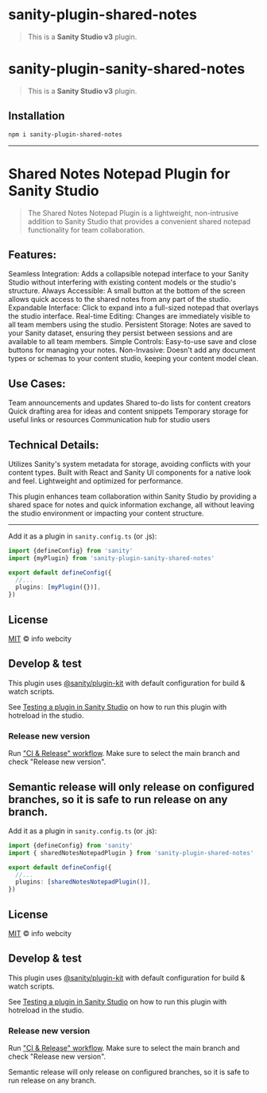 # sanity-plugin-shared-notes

> This is a **Sanity Studio v3** plugin.

# sanity-plugin-sanity-shared-notes

> This is a **Sanity Studio v3** plugin.

## Installation

```sh
npm i sanity-plugin-shared-notes
```
---

# Shared Notes Notepad Plugin for Sanity Studio
> The Shared Notes Notepad Plugin is a lightweight, non-intrusive addition to Sanity Studio that provides a convenient shared notepad functionality for team collaboration.

## Features:
Seamless Integration: Adds a collapsible notepad interface to your Sanity Studio without interfering with existing content models or the studio's structure.
Always Accessible: A small button at the bottom of the screen allows quick access to the shared notes from any part of the studio.
Expandable Interface: Click to expand into a full-sized notepad that overlays the studio interface.
Real-time Editing: Changes are immediately visible to all team members using the studio.
Persistent Storage: Notes are saved to your Sanity dataset, ensuring they persist between sessions and are available to all team members.
Simple Controls: Easy-to-use save and close buttons for managing your notes.
Non-Invasive: Doesn't add any document types or schemas to your content studio, keeping your content model clean.

## Use Cases:
Team announcements and updates
Shared to-do lists for content creators
Quick drafting area for ideas and content snippets
Temporary storage for useful links or resources
Communication hub for studio users

## Technical Details:
Utilizes Sanity's system metadata for storage, avoiding conflicts with your content types.
Built with React and Sanity UI components for a native look and feel.
Lightweight and optimized for performance.

This plugin enhances team collaboration within Sanity Studio by providing a shared space for notes and quick information exchange, all without leaving the studio environment or impacting your content structure.

---

Add it as a plugin in `sanity.config.ts` (or .js):

```ts
import {defineConfig} from 'sanity'
import {myPlugin} from 'sanity-plugin-sanity-shared-notes'

export default defineConfig({
  //...
  plugins: [myPlugin({})],
})
```

## License

[MIT](LICENSE) © info webcity

## Develop & test

This plugin uses [@sanity/plugin-kit](https://github.com/sanity-io/plugin-kit)
with default configuration for build & watch scripts.

See [Testing a plugin in Sanity Studio](https://github.com/sanity-io/plugin-kit#testing-a-plugin-in-sanity-studio)
on how to run this plugin with hotreload in the studio.


### Release new version

Run ["CI & Release" workflow](https://github.com/webcitydotdev/sanity-shared-notes/actions/workflows/main.yml).
Make sure to select the main branch and check "Release new version".

Semantic release will only release on configured branches, so it is safe to run release on any branch.
---

Add it as a plugin in `sanity.config.ts` (or .js):

```ts
import {defineConfig} from 'sanity'
import { sharedNotesNotepadPlugin } from 'sanity-plugin-shared-notes'

export default defineConfig({
  //...
  plugins: [sharedNotesNotepadPlugin()],
})
```

## License

[MIT](LICENSE) © info webcity

## Develop & test

This plugin uses [@sanity/plugin-kit](https://github.com/sanity-io/plugin-kit)
with default configuration for build & watch scripts.

See [Testing a plugin in Sanity Studio](https://github.com/sanity-io/plugin-kit#testing-a-plugin-in-sanity-studio)
on how to run this plugin with hotreload in the studio.


### Release new version

Run ["CI & Release" workflow](https://github.com/webcitydotdev/sanity-shared-notes/actions/workflows/main.yml).
Make sure to select the main branch and check "Release new version".

Semantic release will only release on configured branches, so it is safe to run release on any branch.
